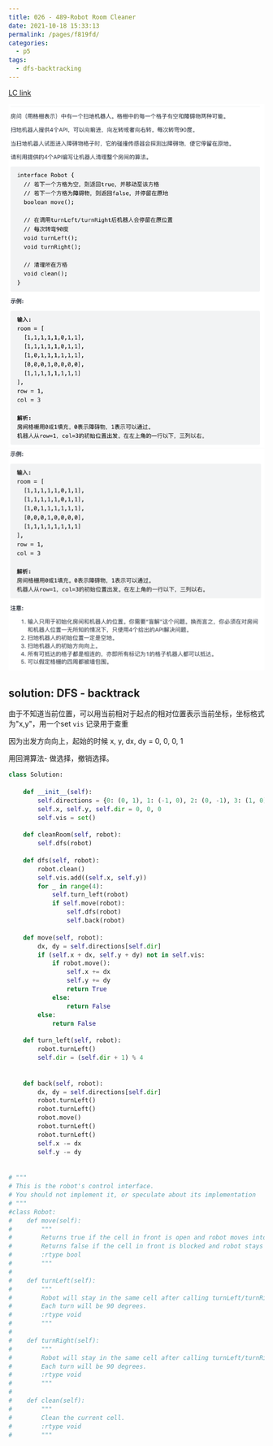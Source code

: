 ```yaml
---
title: 026 - 489-Robot Room Cleaner
date: 2021-10-18 15:33:13
permalink: /pages/f819fd/
categories:
  - p5
tags:
  - dfs-backtracking
---
```

[LC link](https://leetcode.com/problems/robot-room-cleaner/)

![](https://raw.githubusercontent.com/emmableu/image/master/489-0.png)
![](https://raw.githubusercontent.com/emmableu/image/master/489-1.png)

## solution: DFS - backtrack

由于不知道当前位置，可以用当前相对于起点的相对位置表示当前坐标，坐标格式为"x,y"，用一个set `vis` 记录用于查重

因为出发方向向上，起始的时候 x, y, dx, dy = 0, 0, 0, 1

用回溯算法- 做选择，撤销选择。

```python
class Solution:

	def __init__(self):
		self.directions = {0: (0, 1), 1: (-1, 0), 2: (0, -1), 3: (1, 0)}
		self.x, self.y, self.dir = 0, 0, 0
		self.vis = set()
	
	def cleanRoom(self, robot):
		self.dfs(robot)

	def dfs(self, robot):
		robot.clean()
		self.vis.add((self.x, self.y))
		for _ in range(4):
			self.turn_left(robot)
			if self.move(robot):
				self.dfs(robot)
				self.back(robot)

	def move(self, robot):
		dx, dy = self.directions[self.dir]
		if (self.x + dx, self.y + dy) not in self.vis:
			if robot.move():
				self.x += dx
				self.y += dy
				return True
			else:
				return False
		else:
			return False

	def turn_left(self, robot):
		robot.turnLeft()
		self.dir = (self.dir + 1) % 4
			

	def back(self, robot):
		dx, dy = self.directions[self.dir]
		robot.turnLeft()
		robot.turnLeft()
		robot.move()
		robot.turnLeft()
		robot.turnLeft()
		self.x -= dx
		self.y -= dy
		
		
# """
# This is the robot's control interface.
# You should not implement it, or speculate about its implementation
# """
#class Robot:
#    def move(self):
#        """
#        Returns true if the cell in front is open and robot moves into the cell.
#        Returns false if the cell in front is blocked and robot stays in the current cell.
#        :rtype bool
#        """
#
#    def turnLeft(self):
#        """
#        Robot will stay in the same cell after calling turnLeft/turnRight.
#        Each turn will be 90 degrees.
#        :rtype void
#        """
#
#    def turnRight(self):
#        """
#        Robot will stay in the same cell after calling turnLeft/turnRight.
#        Each turn will be 90 degrees.
#        :rtype void
#        """
#
#    def clean(self):
#        """
#        Clean the current cell.
#        :rtype void
#        """


```
